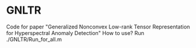 # GNLTR
Code for paper "Generalized Nonconvex Low-rank Tensor Representation for Hyperspectral Anomaly Detection"
How to use?
Run ./GNLTR/Run_for_all.m

